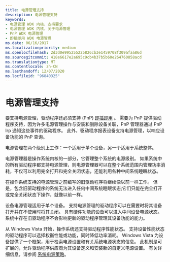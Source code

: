 ```yaml
---
title: 电源管理支持
description: 电源管理支持
keywords:
- 电源管理 WDK 内核，支持要求
- 电源管理 WDK 内核，关于电源管理
- PnP WDK 电源管理
- 即插即用 WDK 电源管理
ms.date: 06/16/2017
ms.localizationpriority: medium
ms.openlocfilehash: 2d3d0e995255225826cb3e1459708f309afaa86d
ms.sourcegitcommit: 418e6617e2a695c9cb4b37b5b60e264760858acd
ms.translationtype: MT
ms.contentlocale: zh-CN
ms.lasthandoff: 12/07/2020
ms.locfileid: "96840325"
---
```

# <a name="support-for-power-management"></a>电源管理支持





要支持电源管理，驱动程序还必须支持 (PnP) [即插即用](introduction-to-plug-and-play.md) 。 需要为 PnP 提供驱动程序支持，因为许多电源管理操作与安装和删除设备关联，PnP 管理器通过 PnP Irp 通知这些事件的驱动程序。 此外，驱动程序报表设备支持电源管理，以响应设备功能的 PnP 查询。

电源管理在两个级别上工作：一个适用于单个设备，另一个适用于系统整体。

电源管理器是操作系统内核的一部分，它管理整个系统的电源级别。 如果系统中的所有驱动程序都支持电源管理，则电源管理器可以在整个系统范围内管理功率消耗，不仅可以利用完全打开和完全关闭状态，还能利用各种中间系统睡眠状态。

在操作系统支持的电源管理之前编写的旧驱动程序将继续像以前一样工作。 但是，包含旧驱动程序的系统无法进入任何中间系统睡眠状态;它们只能在完全打开或完全关闭状态下操作，就像以前一样。

设备电源管理适用于单个设备。 支持电源管理的驱动程序可以在需要时将其设备打开并在不使用时将其关闭。 具有硬件功能的设备可以进入中间设备电源状态。 系统中存在旧驱动程序不会影响更新的驱动程序管理其设备功能的能力。

从 Windows Vista 开始，操作系统还支持驱动程序性能状态。 支持设备性能状态的驱动程序可以选择权衡性能或功能，同时降低功率消耗。 Windows Vista 为设备提供了一个框架，用于检索电源设置和有关系统电源状态的信息。 此机制是可扩展的，允许驱动程序供应商为其设备定义和安装新的自定义电源设置。 有关详细信息，请参阅 [系统电源策略](system-power-policy.md)。

 

 




